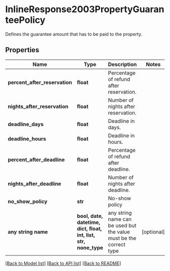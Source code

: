 # InlineResponse2003PropertyGuaranteePolicy

Defines the guarantee amount that has to be paid to the property.

## Properties
Name | Type | Description | Notes
------------ | ------------- | ------------- | -------------
**percent_after_reservation** | **float** | Percentage of refund after reservation. | 
**nights_after_reservation** | **float** | Number of nights after reservation. | 
**deadline_days** | **float** | Deadline in days. | 
**deadline_hours** | **float** | Deadline in hours. | 
**percent_after_deadline** | **float** | Percentage of refund after deadline. | 
**nights_after_deadline** | **float** | Number of nights after deadline. | 
**no_show_policy** | **str** | No-show policy | 
**any string name** | **bool, date, datetime, dict, float, int, list, str, none_type** | any string name can be used but the value must be the correct type | [optional]

[[Back to Model list]](../README.md#documentation-for-models) [[Back to API list]](../README.md#documentation-for-api-endpoints) [[Back to README]](../README.md)


